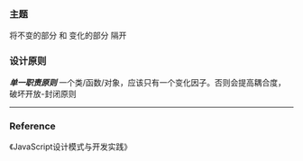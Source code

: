### 主题
将不变的部分 和 变化的部分 隔开

### 设计原则

***单一职责原则***
一个类/函数/对象，应该只有一个变化因子。否则会提高耦合度，破坏开放-封闭原则


---

### Reference
《JavaScript设计模式与开发实践》